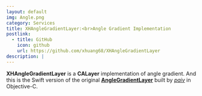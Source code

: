 ```yaml
---
layout: default
img: Angle.png
category: Services
title: XHAngleGradientLayer:<br>Angle Gradient Implementation
postlink:
  - title: GitHub
    icon: github
    url: https://github.com/xhuang68/XHAngleGradientLayer
description: |
---
```

**XHAngleGradientLayer** is a **CALayer** implementation of angle gradient. And this is the Swift version of the original **[AngleGradientLayer](https://github.com/paiv/AngleGradientLayer)** built by *[paiv](https://github.com/paiv)* in Objective-C.
